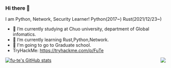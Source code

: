 ### Hi there 👋
I am Python, Network, Security Learner!
Python(2017~)
Rust(2021/12/23~)

- 🔭 I’m currently studying at Chuo university, department of Global infomatics.
- 🌱 I’m currently learning Rust,Python,Network.
- 📖 I'm going to go to Graduate school.
- TryHackMe: https://tryhackme.com/p/FuTe
<!--
**Fu-Te/Fu-Te** is a ✨ _special_ ✨ repository because its `README.md` (this file) appears on your GitHub profile.

Here are some ideas to get you started:


- 👯 I’m looking to collaborate on ...
- 🤔 I’m looking for help with ...
- 💬 Ask me about ...
- 📫 How to reach me: ...
- 😄 Pronouns: ...
- ⚡ Fun fact: ...
-->
[![fu-te's GitHub stats](https://github-readme-stats.vercel.app/api?username=Fu-Te&theme=vue-dark&show_icons=true)](https://github.com/Fu-Te/github-readme-stats)
<a href="https://github.com/anuraghazra/github-readme-stats">
  <img align="right" src="https://github-readme-stats.vercel.app/api/top-langs/?username=Fu-Te" />
</a>
